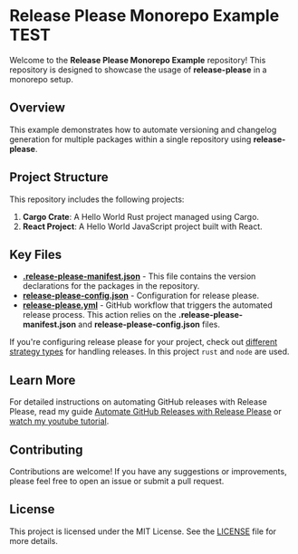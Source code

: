 # Release Please Monorepo Example TEST

Welcome to the **Release Please Monorepo Example** repository! 
This repository is designed to showcase the usage of **release-please** in a monorepo setup.

## Overview

This example demonstrates how to automate versioning and changelog generation for multiple packages within a single repository using **release-please**. 

## Project Structure

This repository includes the following projects:

1. **Cargo Crate**: A Hello World Rust project managed using Cargo.
2. **React Project**: A Hello World JavaScript project built with React.

## Key Files

- **[.release-please-manifest.json](.release-please-manifest.json)** - This file contains the version declarations for the packages in the repository.
- **[release-please-config.json](release-please-config.json)** - Configuration for release please.
- **[release-please.yml](.github%2Fworkflows%2Frelease-please.yml)** - GitHub workflow that triggers the automated release process. This action relies on the **.release-please-manifest.json** and **release-please-config.json** files.

If you're configuring release please for your project, check out [different strategy types](https://github.com/googleapis/release-please?tab=readme-ov-file#strategy-language-types-supported) for handling releases.
In this project `rust` and `node` are used.

## Learn More

For detailed instructions on automating GitHub releases with Release Please, read my guide [Automate GitHub Releases with Release Please](https://www.amarjanica.com/automate-github-releases-with-release-please)
or [watch my youtube tutorial](https://youtu.be/70YgbPh6pXA).

## Contributing

Contributions are welcome! If you have any suggestions or improvements, please feel free to open an issue or submit a pull request.

## License

This project is licensed under the MIT License. See the [LICENSE](LICENSE) file for more details.
